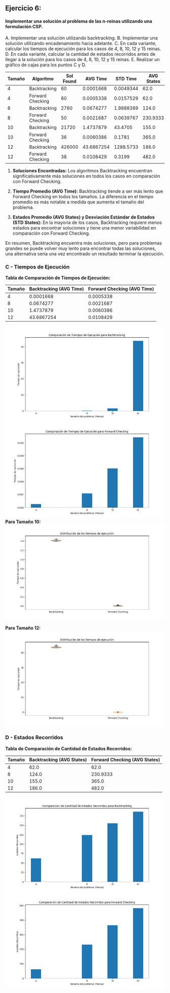 


## Ejercicio 6: 
#### Implementar una solución al problema de las n-reinas utilizando una formulación CSP. 
A. Implementar una solución utilizando backtracking.
B. Implementar una solución utilizando encadenamiento hacia adelante.
C. En cada variante, calcular los tiempos de ejecución para los casos de 4, 8, 10, 12 y 15 reinas. 
D. En cada variante, calcular la cantidad de estados recorridos antes de llegar a la solución para los casos de 4, 8, 10, 12 y 15 reinas. 
E. Realizar un gráfico de cajas para los puntos C y D.

| Tamaño | Algoritmo       | Sol Found | AVG Time    | STD Time    | AVG States | STD States |
|--------|-----------------|-----------|-------------|-------------|------------|------------|
| 4      | Backtracking    | 60        | 0.0001668   | 0.0049344   | 62.0       | 35.2136    |
| 4      | Forward Checking| 60        | 0.0005338   | 0.0157529   | 62.0       | 35.2136    |
| 8      | Backtracking    | 2760      | 0.0674277   | 1.9888389   | 124.0      | 70.4273    |
| 8      | Forward Checking| 50        | 0.0021687   | 0.0639767   | 230.9333   | 121.7388   |
| 10     | Backtracking    | 21720     | 1.4737879   | 43.4705     | 155.0      | 88.0341    |
| 10     | Forward Checking| 36        | 0.0060386   | 0.1781     | 365.0      | 213.0849   |
| 12     | Backtracking    | 426000    | 43.6867254  | 1288.5733   | 186.0      | 105.6409   |
| 12     | Forward Checking| 38        | 0.0108429   | 0.3199     | 482.0      | 237.9029   |


1. **Soluciones Encontradas:** Los algoritmos Backtracking encuentran significativamente más soluciones en todos los casos en comparación con Forward Checking.

2. **Tiempo Promedio (AVG Time):** Backtracking tiende a ser más lento que Forward Checking en todos los tamaños. La diferencia en el tiempo promedio es más notable a medida que aumenta el tamaño del problema.

3. **Estados Promedio (AVG States) y Desviación Estándar de Estados (STD States):** En la mayoría de los casos, Backtracking requiere menos estados para encontrar soluciones y tiene una menor variabilidad en comparación con Forward Checking.

En resumen, Backtracking encuentra más soluciones, pero para problemas grandes se puede volver muy lento para encontrar todas las soluciones, una alternativa seria una vez encontrado un resultado terminar la ejecución.


### C - Tiempos de Ejecución

**Tabla de Comparación de Tiempos de Ejecución:**

| Tamaño | Backtracking (AVG Time) | Forward Checking (AVG Time) |
|--------|-------------------------|-----------------------------|
| 4      | 0.0001668               | 0.0005338                   |
| 8      | 0.0674277               | 0.0021687                   |
| 10     | 1.4737879               | 0.0060386                   |
| 12     | 43.6867254              | 0.0108429                   |

![Back_Times.png.png](./pics/Back_Times.png)
![Forw_Times.png.png](./pics/Forw_Times.png)
**Para Tamaño 10:**
![time_10.png](./pics/time_10.png)

**Para Tamaño 12:**
![time_12.png](./pics/time_12.png)

### D - Estados Recorridos

**Tabla de Comparación de Cantidad de Estados Recorridos:**

| Tamaño | Backtracking (AVG States) | Forward Checking (AVG States) |
|--------|---------------------------|-------------------------------|
| 4      | 62.0                      | 62.0                          |
| 8      | 124.0                     | 230.9333                      |
| 10     | 155.0                     | 365.0                         |
| 12     | 186.0                     | 482.0                         |


![Back_States.png.png](./pics/Back_States.png)
![Forw_States.png.png](./pics/Forw_States.png)